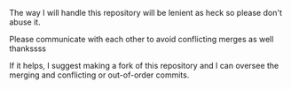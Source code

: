 
The way I will handle this repository will be lenient as heck so please don't abuse it.

Please communicate with each other to avoid conflicting merges as well thankssss

If it helps, I suggest making a fork of this repository and I can oversee the merging and conflicting or out-of-order commits.
